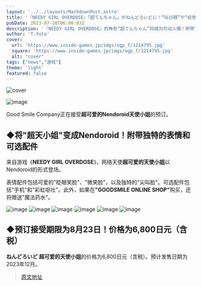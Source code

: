 ```yaml
---
layout: '../../layouts/MarkdownPost.astro'
title: '『NEEDY GIRL OVERDOSE』「超てんちゃん」がねんどろいどに！“叫び顔”や“虹色ゲロ”といった個性的なオプションパーツが付属'
pubDate: 2023-07-10T06:00:03Z
description: '『NEEDY GIRL OVERDOSE』的角色“超てんちゃん”将成为可动人偶！附带了“叫喊表情”和“彩虹呕吐”等独特的可选配件'
author: 'T.Yuta'
cover:
  url: 'https://www.inside-games.jp/imgs/ogp_f/1214795.jpg'
  square: 'https://www.inside-games.jp/imgs/ogp_f/1214795.jpg'
  alt: "cover"
tags: ["news","游戏"]
theme: 'light'
featured: false
---
```


![cover](https://www.inside-games.jp/imgs/ogp_f/1214795.jpg)

![image](https://www.inside-games.jp/imgs/zoom/1214796.jpg)

Good Smile Company正在接受<b>超可爱的Nendoroid天使小姐</b>的预订。

## ◆将"超天小姐"变成Nendoroid！附带独特的表情和可选配件

来自游戏《<b>NEEDY GIRL OVERDOSE</b>》，网络天使<b>超可爱的天使小姐</b>以Nendoroid的形式登场。

表情配件包括可爱的"眨眼笑脸"、"微笑脸"，以及独特的"尖叫脸"。可选配件包括"手机"和"彩虹呕吐"。此外，如果在<b>"GOODSMILE ONLINE SHOP"</b>购买，还将赠送"魔法药水"。

![image](https://www.inside-games.jp/imgs/zoom/1214799.jpg)
![image](https://www.inside-games.jp/imgs/zoom/1214800.jpg)
![image](https://www.inside-games.jp/imgs/zoom/1214801.jpg)
![image](https://www.inside-games.jp/imgs/zoom/1214803.jpg)
![image](https://www.inside-games.jp/imgs/zoom/1214797.jpg)
![image](https://www.inside-games.jp/imgs/zoom/1214804.jpg)

## ◆预订接受期限为8月23日！价格为6,800日元（含税）

<b>ねんどろいど 超可爱的天使小姐</b>的价格为6,800日元（含税）。预计发售日期为2023年12月。

>[原文地址](https://www.inside-games.jp/article/2023/07/10/147114.html)  